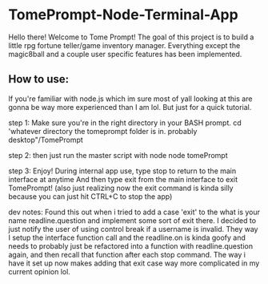 # TomePrompt-Node-Terminal-App
Hello there! Welcome to Tome Prompt! The goal of this project is to build a little rpg fortune teller/game inventory manager. 
Everything except the magic8ball and a couple user specific features has been implemented. 

## How to use:
If you're familiar with node.js which im sure most of yall looking at this are gonna be way more experienced than I am lol. But just for a quick 
tutorial. 

step 1:
        Make sure you're in the right directory in your BASH prompt.
    cd 'whatever directory the tomeprompt folder is in. probably desktop"/TomePrompt

step 2:
        then just run the master script with node
    node tomePrompt

step 3: 
        Enjoy! During internal app use, type stop to return to the main interface at anytime
        And then type exit from the main interface to exit TomePrompt! (also just realizing now the exit command is kinda silly because you
        can just hit CTRL+C to stop the app) 


dev notes: Found this out when i tried to add a case 'exit' to the what is your name readline.question and implement some sort of
 exit there. I decided to just notify the user of using control break if a username is invalid. They way I setup the interface 
 function call and the readline.on is kinda goofy and needs to probably just be refactored into a function with readline.question again, 
 and then recall that function after each stop command. The way i have it set up now makes adding that exit case way more complicated 
 in my current opinion lol.